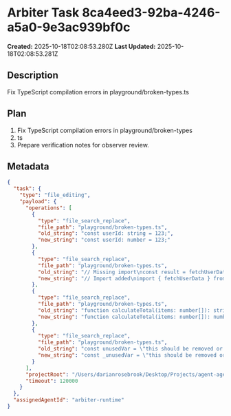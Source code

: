 # Arbiter Task 8ca4eed3-92ba-4246-a5a0-9e3ac939bf0c

**Created:** 2025-10-18T02:08:53.280Z
**Last Updated:** 2025-10-18T02:08:53.281Z

## Description
Fix TypeScript compilation errors in playground/broken-types.ts

## Plan
1. Fix TypeScript compilation errors in playground/broken-types
2. ts
3. Prepare verification notes for observer review.

## Metadata
```json
{
  "task": {
    "type": "file_editing",
    "payload": {
      "operations": [
        {
          "type": "file_search_replace",
          "file_path": "playground/broken-types.ts",
          "old_string": "const userId: string = 123;",
          "new_string": "const userId: number = 123;"
        },
        {
          "type": "file_search_replace",
          "file_path": "playground/broken-types.ts",
          "old_string": "// Missing import\nconst result = fetchUserData(userId);",
          "new_string": "// Import added\nimport { fetchUserData } from './utils';\nconst result = fetchUserData(userId);"
        },
        {
          "type": "file_search_replace",
          "file_path": "playground/broken-types.ts",
          "old_string": "function calculateTotal(items: number[]): string {",
          "new_string": "function calculateTotal(items: number[]): number {"
        },
        {
          "type": "file_search_replace",
          "file_path": "playground/broken-types.ts",
          "old_string": "const unusedVar = \"this should be removed or prefixed with underscore\";",
          "new_string": "const _unusedVar = \"this should be removed or prefixed with underscore\";"
        }
      ],
      "projectRoot": "/Users/darianrosebrook/Desktop/Projects/agent-agency/iterations/v2",
      "timeout": 120000
    }
  },
  "assignedAgentId": "arbiter-runtime"
}
```